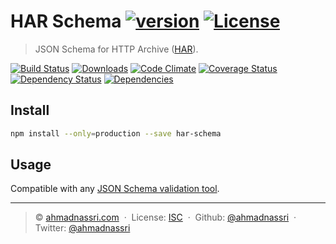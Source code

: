 # HAR Schema [![version][npm-version]][npm-url] [![License][npm-license]][license-url]

> JSON Schema for HTTP Archive ([HAR][spec]).

[![Build Status][travis-image]][travis-url]
[![Downloads][npm-downloads]][npm-url]
[![Code Climate][codeclimate-quality]][codeclimate-url]
[![Coverage Status][codeclimate-coverage]][codeclimate-url]
[![Dependency Status][dependencyci-image]][dependencyci-url]
[![Dependencies][david-image]][david-url]

## Install

```bash
npm install --only=production --save har-schema
```

## Usage

Compatible with any [JSON Schema validation tool][validator].

----
> :copyright: [ahmadnassri.com](https://www.ahmadnassri.com/) &nbsp;&middot;&nbsp;
> License: [ISC][license-url] &nbsp;&middot;&nbsp;
> Github: [@ahmadnassri](https://github.com/ahmadnassri) &nbsp;&middot;&nbsp;
> Twitter: [@ahmadnassri](https://twitter.com/ahmadnassri)

[license-url]: http://choosealicense.com/licenses/isc/

[travis-url]: https://travis-ci.org/ahmadnassri/har-schema
[travis-image]: https://img.shields.io/travis/ahmadnassri/har-schema.svg?style=flat-square

[npm-url]: https://www.npmjs.com/package/har-schema
[npm-license]: https://img.shields.io/npm/l/har-schema.svg?style=flat-square
[npm-version]: https://img.shields.io/npm/v/har-schema.svg?style=flat-square
[npm-downloads]: https://img.shields.io/npm/dm/har-schema.svg?style=flat-square

[codeclimate-url]: https://codeclimate.com/github/ahmadnassri/har-schema
[codeclimate-quality]: https://img.shields.io/codeclimate/github/ahmadnassri/har-schema.svg?style=flat-square
[codeclimate-coverage]: https://img.shields.io/codeclimate/coverage/github/ahmadnassri/har-schema.svg?style=flat-square

[david-url]: https://david-dm.org/ahmadnassri/har-schema
[david-image]: https://img.shields.io/david/ahmadnassri/har-schema.svg?style=flat-square

[dependencyci-url]: https://dependencyci.com/github/ahmadnassri/har-schema
[dependencyci-image]: https://dependencyci.com/github/ahmadnassri/har-schema/badge?style=flat-square

[spec]: https://github.com/ahmadnassri/har-spec/blob/master/versions/1.2.md
[validator]: https://github.com/ahmadnassri/har-validator


